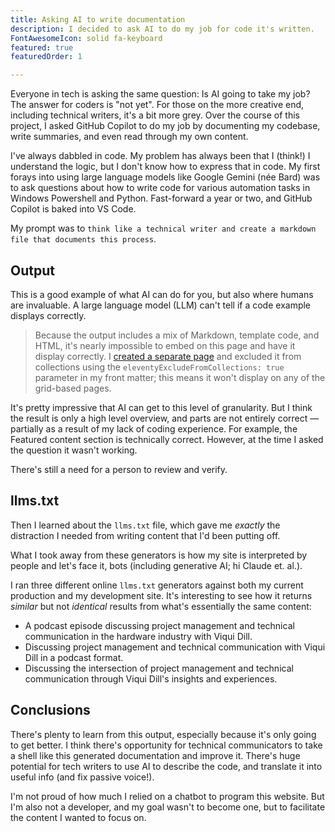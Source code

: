 ```yaml
---
title: Asking AI to write documentation
description: I decided to ask AI to do my job for code it's written.
FontAwesomeIcon: solid fa-keyboard
featured: true
featuredOrder: 1

---
```


Everyone in tech is asking the same question: Is AI going to take my job? The answer for coders is "not yet". For those on the more creative end, including technical writers, it's a bit more grey. Over the course of this project, I asked GitHub Copilot to do my job by documenting my codebase, write summaries, and even read through my own content.

I've always dabbled in code. My problem has always been that I (think!) I understand the logic, but I don't know how to express that in code. My first forays into using large language models like Google Gemini (n&#233;e Bard) was to ask questions about how to write code for various automation tasks in Windows Powershell and Python. Fast-forward a year or two, and GitHub Copilot is baked into VS Code.

My prompt was to `think like a technical writer and create a markdown file that documents this process`.

## Output

This is a good example of what AI can do for you, but also where humans are invaluable. A large language model (LLM) can't tell if a code example displays correctly.

> Because the output includes a mix of Markdown, template code, and HTML, it's nearly impossible to embed on this page and have it display correctly. I [created a separate page](/static-site-transformation/ai-doc-output) and excluded it from collections using the `eleventyExcludeFromCollections: true` parameter in my front matter; this means it won't display on any of the grid-based pages.

It's pretty impressive that AI can get to this level of granularity. But I think the result is only a high level overview, and parts are not entirely correct &mdash; partially as a result of my lack of coding experience. For example, the Featured content section is technically correct. However, at the time I asked the question it wasn't working.

There's still a need for a person to review and verify.

## llms.txt

Then I learned about the `llms.txt` file, which gave me *exactly* the distraction I needed from writing content that I'd been putting off.

What I took away from these generators is how my site is interpreted by people and let's face it, bots (including generative AI; hi Claude et. al.).

I ran three different online `llms.txt` generators against both my current production and my development site. It's interesting to see how it returns *similar* but not *identical* results from what's essentially the same content:

- A podcast episode discussing project management and technical communication in the hardware industry with Viqui Dill.
- Discussing project management and technical communication with Viqui Dill in a podcast format.
- Discussing the intersection of project management and technical communication through Viqui Dill's insights and experiences.

## Conclusions

There's plenty to learn from this output, especially because it's only going to get better. I think there's opportunity for technical communicators to take a shell like this generated documentation and improve it. There's huge potential for tech writers to use AI to describe the code, and translate it into useful info (and fix passive voice!).

I'm not proud of how much I relied on a chatbot to program this website. But I'm also not a developer, and my goal wasn't to become one, but to facilitate the content I wanted to focus on.
